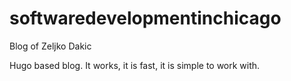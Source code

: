 # softwaredevelopmentinchicago
Blog of Zeljko Dakic

Hugo based blog. It works, it is fast, it is simple to work with.
